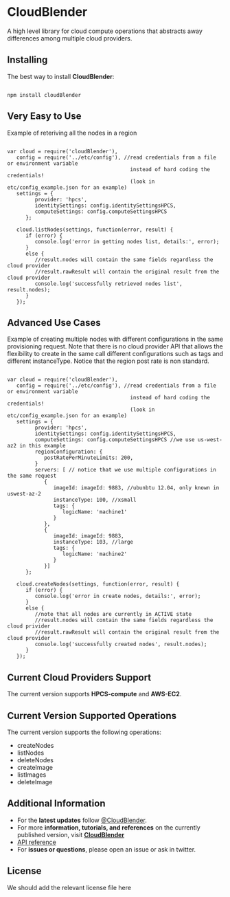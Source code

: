 # CloudBlender
A high level library for cloud compute operations that abstracts away differences among multiple cloud providers.



## Installing
The best way to install **CloudBlender**:
<pre><code>
npm install cloudBlender
</code></pre>



## Very Easy to Use
Example of reteriving all the nodes in a region
<pre><code>
var cloud = require('cloudBlender'),
   config = require('../etc/config'), //read credentials from a file or environment variable
                                        instead of hard coding the credentials!
                                        (look in etc/config_example.json for an example)
   settings = {
         provider: 'hpcs',
         identitySettings: config.identitySettingsHPCS,
         computeSettings: config.computeSettingsHPCS
      };

   cloud.listNodes(settings, function(error, result) {
      if (error) {
         console.log('error in getting nodes list, details:', error);
      }
      else {
         //result.nodes will contain the same fields regardless the cloud provider
         //result.rawResult will contain the original result from the cloud provider
         console.log('successfully retrieved nodes list', result.nodes);
      }
   });
</code></pre>



## Advanced Use Cases
Example of creating multiple nodes with different configurations in the same
provisioning request. Note that there is no cloud provider API that allows the 
flexibility to create in the same call different configurations such as tags
 and different instanceType. Notice that the region post rate is non standard.
<pre><code>
var cloud = require('cloudBlender'),
   config = require('../etc/config'), //read credentials from a file or environment variable
                                        instead of hard coding the credentials!
                                        (look in etc/config_example.json for an example)
   settings = {
         provider: 'hpcs',
         identitySettings: config.identitySettingsHPCS,
         computeSettings: config.computeSettingsHPCS //we use us-west-az2 in this example
         regionConfiguration: {
            postRatePerMinuteLimits: 200,
         }
         servers: [ // notice that we use multiple configurations in the same request
            {
               imageId: imageId: 9883, //ubunbtu 12.04, only known in uswest-az-2
               instanceType: 100, //xsmall
               tags: {
                  logicName: 'machine1'
               }
            },
            {
               imageId: imageId: 9883, 
               instanceType: 103, //large
               tags: {
                  logicName: 'machine2'
               }
            }]
      };

   cloud.createNodes(settings, function(error, result) {
      if (error) {
         console.log('error in create nodes, details:', error);
      }
      else {
         //note that all nodes are currently in ACTIVE state
         //result.nodes will contain the same fields regardless the cloud privider
         //result.rawResult will contain the original result from the cloud provider
         console.log('successfully created nodes', result.nodes);
      }
   });
</code></pre>



## Current Cloud Providers Support
The current version supports **HPCS-compute** and **AWS-EC2**.



## Current Version Supported Operations
The current version supports the following operations:

- createNodes
- listNodes
- deleteNodes
- createImage
- listImages
- deleteImage



## Additional Information
- For the **latest updates** follow [@CloudBlender](https://twitter.com/CloudBlender).
- For more **information, tutorials, and references** on the currently published version, visit [**CloudBlender**](http://somelink@hp.com)
- [API reference](/docs/Reference.md)
- For **issues or questions**, please open an issue or ask in twitter.

## License
We should add the relevant license file here
